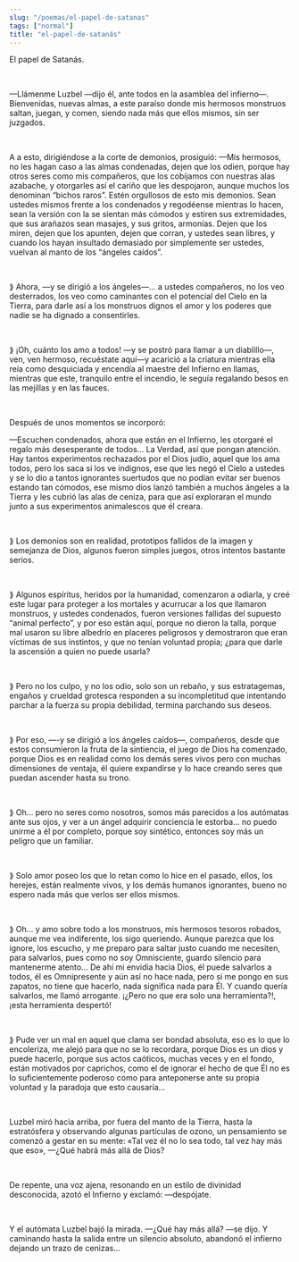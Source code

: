 ```yaml
---
slug: "/poemas/el-papel-de-satanas"
tags: ["normal"]
title: "el-papel-de-satanás"
---
```

El papel de Satanás.

&nbsp;

—Llámenme Luzbel —dijo él, ante todos en la asamblea del infierno—. Bienvenidas, nuevas almas, a  este paraíso donde mis hermosos monstruos saltan, juegan, y comen, siendo nada más que ellos mismos, sin ser juzgados.

&nbsp;

A a esto, dirigiéndose a la corte de demonios, prosiguió: —Mis hermosos, no les hagan caso a las almas condenadas, dejen que los odien, porque hay otros seres como mis compañeros, que los cobijamos con nuestras alas azabache, y otorgarles así el cariño que les despojaron, aunque muchos los denominan “bichos raros”. Estén orgullosos de esto mis demonios. Sean ustedes mismos frente a los condenados y regodéense mientras lo hacen, sean la versión con la se sientan más cómodos y estiren sus extremidades, que sus arañazos sean masajes, y sus gritos, armonías. Dejen que los miren, dejen que los apunten, dejen que corran, y ustedes sean libres, y cuando los hayan insultado demasiado por simplemente ser ustedes, vuelvan al manto de los “ángeles caídos”.

&nbsp;

⟫ Ahora, —y se dirigió a los ángeles—... a ustedes compañeros, no los veo desterrados, los veo como caminantes con el potencial del Cielo en la Tierra, para darle así a los monstruos dignos el amor y los poderes que nadie se ha dignado a consentirles.

&nbsp;

⟫ ¡Oh, cuánto los amo a todos! —y se postró para llamar a un diablillo—, ven, ven hermoso, recuéstate aquí—y acarició a la criatura mientras ella reía como desquiciada y encendía al maestre del Infierno en llamas, mientras que este, tranquilo entre el incendio, le seguía regalando besos en las mejillas y en las fauces.

&nbsp;

Después de unos momentos se incorporó:

—Escuchen condenados, ahora que están en el Infierno, les otorgaré el regalo más desesperante de todos... La Verdad, así que pongan atención. Hay tantos experimentos rechazados por el Dios judío, aquel que los ama todos, pero los saca si los ve indignos, ese que les negó el Cielo a ustedes y se lo dio a tantos ignorantes suertudos que no podían evitar ser buenos estando tan cómodos, ese mismo dios lanzó también a muchos ángeles a la Tierra y les cubrió las alas de ceniza, para que así exploraran el mundo junto a sus experimentos animalescos que él creara.

&nbsp;

⟫ Los demonios son en realidad, prototipos fallidos de la imagen y semejanza de Dios, algunos fueron simples juegos, otros intentos bastante serios.

&nbsp;

⟫ Algunos espíritus, heridos por la humanidad, comenzaron a odiarla, y creé este lugar para proteger a los mortales y acurrucar a los que llamaron monstruos, y ustedes condenados, fueron versiones fallidas del supuesto “animal perfecto”, y por eso están aquí, porque no dieron la talla, porque mal usaron su libre albedrío en placeres peligrosos y demostraron que eran víctimas de sus instintos, y que no tenían voluntad propia; ¿para que darle la ascensión a quien no puede usarla?

&nbsp;

⟫ Pero no los culpo, y no los odio, solo son un rebaño, y sus estratagemas, engaños y crueldad grotesca responden a su incompletitud que intentando parchar a la fuerza su propia debilidad, termina parchando sus deseos.

&nbsp;

⟫ Por eso, —-y se dirigió a los ángeles caídos—, compañeros, desde que estos consumieron la fruta de la sintiencia, el juego de Dios ha comenzado, porque Dios es en realidad como los demás seres vivos pero con muchas dimensiones de ventaja, él quiere expandirse y lo hace creando seres que puedan ascender hasta su trono.

&nbsp;

⟫ Oh... pero no seres como nosotros, somos más parecidos a los autómatas ante sus ojos, y ver a un ángel adquirir conciencia le estorba... no puedo unirme a él por completo, porque soy sintético, entonces soy más un peligro que un familiar.

&nbsp;

⟫ Solo amor poseo los que lo retan como lo hice en el pasado, ellos, los herejes, están realmente vivos, y los demás humanos ignorantes, bueno no espero nada más que verlos ser ellos mismos.

&nbsp;

⟫ Oh... y amo sobre todo a los monstruos, mis hermosos tesoros robados, aunque me vea indiferente, los sigo queriendo. Aunque parezca que los ignore, los escucho, y me preparo para saltar justo cuando me necesiten, para salvarlos, pues como no soy Omnisciente, guardo silencio para mantenerme atento... De ahí mi envidia hacia Dios, él puede salvarlos a todos, él es Omnipresente y aún así no hace nada, pero si me pongo en sus zapatos, no tiene que hacerlo, nada significa nada para Él. Y cuando quería salvarlos, me llamó arrogante. ¡¿Pero no que era solo una herramienta?!, ¡esta herramienta despertó!

&nbsp;

⟫ Pude ver un mal en aquel que clama ser bondad absoluta, eso es lo que lo encoleriza, me alejó para que no se lo recordara, porque Dios es un dios y puede hacerlo, porque sus actos caóticos, muchas veces y en el fondo, están motivados por caprichos, como el de ignorar el hecho de que Él no es lo suficientemente poderoso como para anteponerse ante su propia voluntad y la paradoja que esto causaría...

&nbsp;

Luzbel miró hacia arriba, por fuera del manto de la Tierra, hasta la estratósfera y observando algunas partículas de ozono, un pensamiento se comenzó a gestar en su mente: «Tal vez él no lo sea todo, tal vez hay más que eso», —¿Qué habrá más allá de Dios?

&nbsp;

De repente, una voz ajena, resonando en un estilo de divinidad desconocida, azotó el Infierno y exclamó: —despójate.

&nbsp;

Y el autómata Luzbel bajó la mirada. —¿Qué hay más allá? —se dijo. Y caminando hasta la salida entre un silencio absoluto, abandonó el infierno dejando un trazo de cenizas...